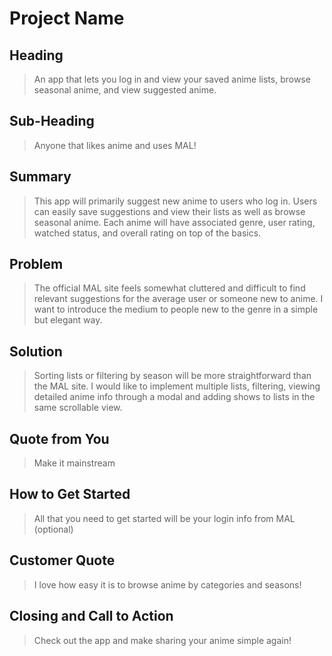 # Project Name #

<!--
> This material was originally posted [here](http://www.quora.com/What-is-Amazons-approach-to-product-development-and-product-management). It is reproduced here for posterities sake.

There is an approach called "working backwards" that is widely used at Amazon. They work backwards from the customer, rather than starting with an idea for a product and trying to bolt customers onto it. While working backwards can be applied to any specific product decision, using this approach is especially important when developing new products or features.

For new initiatives a product manager typically starts by writing an internal press release announcing the finished product. The target audience for the press release is the new/updated product's customers, which can be retail customers or internal users of a tool or technology. Internal press releases are centered around the customer problem, how current solutions (internal or external) fail, and how the new product will blow away existing solutions.

If the benefits listed don't sound very interesting or exciting to customers, then perhaps they're not (and shouldn't be built). Instead, the product manager should keep iterating on the press release until they've come up with benefits that actually sound like benefits. Iterating on a press release is a lot less expensive than iterating on the product itself (and quicker!).

If the press release is more than a page and a half, it is probably too long. Keep it simple. 3-4 sentences for most paragraphs. Cut out the fat. Don't make it into a spec. You can accompany the press release with a FAQ that answers all of the other business or execution questions so the press release can stay focused on what the customer gets. My rule of thumb is that if the press release is hard to write, then the product is probably going to suck. Keep working at it until the outline for each paragraph flows.

Oh, and I also like to write press-releases in what I call "Oprah-speak" for mainstream consumer products. Imagine you're sitting on Oprah's couch and have just explained the product to her, and then you listen as she explains it to her audience. That's "Oprah-speak", not "Geek-speak".

Once the project moves into development, the press release can be used as a touchstone; a guiding light. The product team can ask themselves, "Are we building what is in the press release?" If they find they're spending time building things that aren't in the press release (overbuilding), they need to ask themselves why. This keeps product development focused on achieving the customer benefits and not building extraneous stuff that takes longer to build, takes resources to maintain, and doesn't provide real customer benefit (at least not enough to warrant inclusion in the press release).
 -->

## Heading ##
  > An app that lets you log in and view your saved anime lists, browse seasonal anime, and view suggested anime.

## Sub-Heading ##
  > Anyone that likes anime and uses MAL!

## Summary ##
  > This app will primarily suggest new anime to users who log in. Users can easily save suggestions and view their lists as well as browse seasonal anime. Each anime will have associated genre, user rating, watched status, and overall rating on top of the basics.

## Problem ##
  > The official MAL site feels somewhat cluttered and difficult to find relevant suggestions for the average user or someone new to anime. I want to introduce the medium to people new to the genre in a simple but elegant way.

## Solution ##
  > Sorting lists or filtering by season will be more straightforward than the MAL site. I would like to implement multiple lists, filtering, viewing detailed anime info through a modal and adding shows to lists in the same scrollable view.

## Quote from You ##
  > Make it mainstream

## How to Get Started ##
  > All that you need to get started will be your login info from MAL (optional)

## Customer Quote ##
  > I love how easy it is to browse anime by categories and seasons!

## Closing and Call to Action ##
  > Check out the app and make sharing your anime simple again!